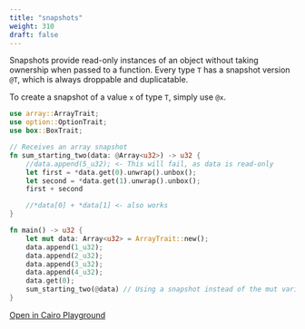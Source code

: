 ```yaml
---
title: "snapshots"
weight: 310
draft: false
---
```


Snapshots provide read-only instances of an object without taking ownership when passed to a function. Every type `T` has a snapshot version `@T`, which is always droppable and duplicatable.

To create a snapshot of a value `x` of type `T`, simply use `@x`.

```rust {.codebox}
use array::ArrayTrait;
use option::OptionTrait;
use box::BoxTrait;

// Receives an array snapshot
fn sum_starting_two(data: @Array<u32>) -> u32 {
    //data.append(5_u32); <- This will fail, as data is read-only
    let first = *data.get(0).unwrap().unbox();
    let second = *data.get(1).unwrap().unbox();
    first + second

    //*data[0] + *data[1] <- also works
}

fn main() -> u32 {
    let mut data: Array<u32> = ArrayTrait::new();
    data.append(1_u32);
    data.append(2_u32);
    data.append(3_u32);
    data.append(4_u32);
    data.get(0);
    sum_starting_two(@data) // Using a snapshot instead of the mut variable
}
```

[Open in Cairo Playground](<https://cairovm.codes/?codeType=Cairo&code=%27useQMPAMSusFoptionPOptionSusFboxPBoxSjN%20ReceivesQnQMHt6VC%40GWNI5!XD%20ThiEwill%20fail%2CQEZ%20iEread-only~leYfirsYJ*K0qleYsecond%20J*K1qfirsY%2B%20secondj~N*Z%5B0%5D%20%2B%20*Z%5B1%5DDQlso%20worksj)j6main%7BWleYmuYCG%20JAMTraitPnew%7Bz1!z2!z3!z4!X~K0X~V%40Z9N%20UsingQHYinstead%20of%20thFmuYvariablej)%27~j88zX~Iq7wrap%7B7box%7BX~j%5CnZdataYt%20X%7D%3BW9-%3E%20L%20(~Vsum_starting_two%7BSTrait%3BjQ%20aP%3A%3AN%2F%2FMrrayLu32KZ.get%7BJ%3D%20IZ.append%7BH%20snapshoGAM%3CL%3EFe%20Es%20D%20%3C-CZ%3A%209%7D%208%20%207%7D.un6jfn%20!_L%01!6789CDEFGHIJKLMNPQSVWXYZjqz~_>)